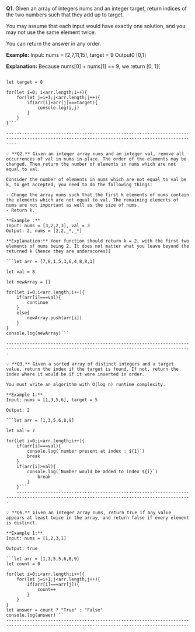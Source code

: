  **Q1.** Given an array of integers nums and an integer target, return indices of the two numbers such that they add up to target.

You may assume that each input would have exactly one solution, and you may not use the same element twice.

You can return the answer in any order.

**Example:**
Input: nums = [2,7,11,15], target = 9
Output0 [0,1]

**Explanation:** Because nums[0] + nums[1] == 9, we return [0, 1][



```let arr = [7,1,5,3,6,4]

let target = 8

for(let i=0; i<arr.length;i++){
    for(let j=i+1;j<arr.length;j++){
        if(arr[i]+arr[j]===target){
            console.log(i,j)
        }
    }
}```

------------------------------------------------------------------------------------------------------------------------------------------------

💡 **Q2.** Given an integer array nums and an integer val, remove all occurrences of val in nums in-place. The order of the elements may be changed. Then return the number of elements in nums which are not equal to val.

Consider the number of elements in nums which are not equal to val be k, to get accepted, you need to do the following things:

- Change the array nums such that the first k elements of nums contain the elements which are not equal to val. The remaining elements of nums are not important as well as the size of nums.
- Return k.

**Example :**
Input: nums = [3,2,2,3], val = 3
Output: 2, nums = [2,2,_*,_*]

**Explanation:** Your function should return k = 2, with the first two elements of nums being 2. It does not matter what you leave beyond the returned k (hence they are underscores)[

```let arr = [7,8,1,5,3,6,4,8,8,1]

let val = 8

let newArray = []

for(let i=0;i<arr.length;i++){
    if(arr[i]===val){
        continue
    }
    else{
        newArray.push(arr[i])
    }
}
console.log(newArray)```

---------------------------------------------------------------------------------------------------------------------------------------------

💡 **Q3.** Given a sorted array of distinct integers and a target value, return the index if the target is found. If not, return the index where it would be if it were inserted in order.

You must write an algorithm with O(log n) runtime complexity.

**Example 1:**
Input: nums = [1,3,5,6], target = 5

Output: 2

```let arr = [1,3,5,6,8,9]

let val = 7

for(let i=0;i<arr.length;i++){
    if(arr[i]===val){
        console.log(`number present at index : ${1}`)
        break
    }
    if(arr[i]>val){
        console.log(`Number would be added to index ${i}`)
            break
        }
    }```
    -----------------------------------------------------------------------------------------------------------------------------------------
  
💡 **Q6.** Given an integer array nums, return true if any value appears at least twice in the array, and return false if every element is distinct.

**Example 1:**
Input: nums = [1,2,3,1]

Output: true

```let arr = [1,3,5,5,6,8,9]
let count = 0

for(let i=0;i<arr.length;i++){
    for(let j=i+1;j<arr.length;j++){
        if(arr[i]===arr[j]){
            count++
        }
    }
}
let answer = count ? "True" : "False"
console.log(answer)```
--------------------------------------------------------------------------------------------------------------------------------------------

